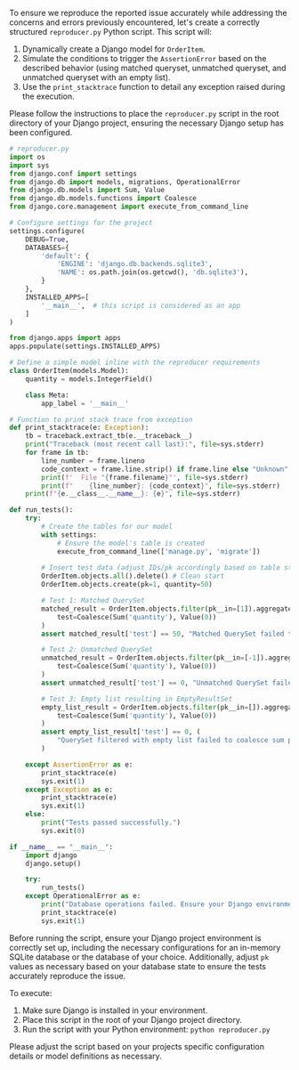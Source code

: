 To ensure we reproduce the reported issue accurately while addressing the concerns and errors previously encountered, let's create a correctly structured `reproducer.py` Python script. This script will:

1. Dynamically create a Django model for `OrderItem`.
2. Simulate the conditions to trigger the `AssertionError` based on the described behavior (using matched queryset, unmatched queryset, and unmatched queryset with an empty list).
3. Use the `print_stacktrace` function to detail any exception raised during the execution.

Please follow the instructions to place the `reproducer.py` script in the root directory of your Django project, ensuring the necessary Django setup has been configured.

```python
# reproducer.py
import os
import sys
from django.conf import settings
from django.db import models, migrations, OperationalError
from django.db.models import Sum, Value
from django.db.models.functions import Coalesce
from django.core.management import execute_from_command_line

# Configure settings for the project
settings.configure(
    DEBUG=True,
    DATABASES={
        'default': {
            'ENGINE': 'django.db.backends.sqlite3',
            'NAME': os.path.join(os.getcwd(), 'db.sqlite3'),
        }
    },
    INSTALLED_APPS=[
        '__main__',  # this script is considered as an app
    ]
)

from django.apps import apps
apps.populate(settings.INSTALLED_APPS)

# Define a simple model inline with the reproducer requirements
class OrderItem(models.Model):
    quantity = models.IntegerField()

    class Meta:
        app_label = '__main__'

# Function to print stack trace from exception
def print_stacktrace(e: Exception):
    tb = traceback.extract_tb(e.__traceback__)
    print("Traceback (most recent call last):", file=sys.stderr)
    for frame in tb:
        line_number = frame.lineno
        code_context = frame.line.strip() if frame.line else "Unknown"
        print(f'  File "{frame.filename}"', file=sys.stderr)
        print(f"    {line_number}: {code_context}", file=sys.stderr)
    print(f"{e.__class__.__name__}: {e}", file=sys.stderr)

def run_tests():
    try:
        # Create the tables for our model
        with settings:
            # Ensure the model's table is created
            execute_from_command_line(['manage.py', 'migrate'])
        
        # Insert test data (adjust IDs/pk accordingly based on table state)
        OrderItem.objects.all().delete() # Clean start
        OrderItem.objects.create(pk=1, quantity=50)

        # Test 1: Matched QuerySet
        matched_result = OrderItem.objects.filter(pk__in=[1]).aggregate(
            test=Coalesce(Sum('quantity'), Value(0))
        )
        assert matched_result['test'] == 50, "Matched QuerySet failed to return correct sum."

        # Test 2: Unmatched QuerySet
        unmatched_result = OrderItem.objects.filter(pk__in=[-1]).aggregate(
            test=Coalesce(Sum('quantity'), Value(0))
        )
        assert unmatched_result['test'] == 0, "Unmatched QuerySet failed to return 0."

        # Test 3: Empty list resulting in EmptyResultSet
        empty_list_result = OrderItem.objects.filter(pk__in=[]).aggregate(
            test=Coalesce(Sum('quantity'), Value(0))
        )
        assert empty_list_result['test'] == 0, (
            "QuerySet filtered with empty list failed to coalesce sum properly."
        )

    except AssertionError as e:
        print_stacktrace(e)
        sys.exit(1)
    except Exception as e:
        print_stacktrace(e)
        sys.exit(1)
    else:
        print("Tests passed successfully.")
        sys.exit(0)

if __name__ == "__main__":
    import django
    django.setup()

    try:
        run_tests()
    except OperationalError as e:
        print("Database operations failed. Ensure your Django environment is correctly set up.")
        print_stacktrace(e)
        sys.exit(1)
```

Before running the script, ensure your Django project environment is correctly set up, including the necessary configurations for an in-memory SQLite database or the database of your choice. Additionally, adjust `pk` values as necessary based on your database state to ensure the tests accurately reproduce the issue.

To execute:

1. Make sure Django is installed in your environment.
2. Place this script in the root of your Django project directory.
3. Run the script with your Python environment: `python reproducer.py`

Please adjust the script based on your projects specific configuration details or model definitions as necessary.